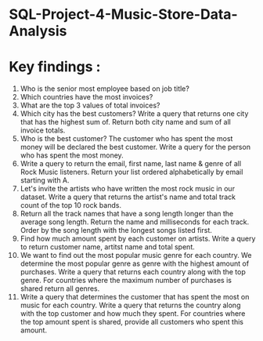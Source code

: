# SQL-Project-4-Music-Store-Data-Analysis

# Key findings : 
1. Who is the senior most employee based on job title?
2. Which countries have the most invoices?
3. What are the top 3 values of total invoices?
4. Which city has the best customers? Write a query that returns one city that has the highest sum of. Return both city name and sum of all invoice totals.
5. Who is the best customer? The customer who has spent the most money will be declared the best customer. Write a query for the person who has spent the most money.
6. Write a query to return the email, first name, last name & genre of all Rock Music listeners. Return your list ordered alphabetically by email starting with A.
7. Let's invite the artists who have written the most rock music in our dataset. Write a query that returns the artist's name and total track count of the top 10 rock bands.
8. Return all the track names that have a song length longer than the average song length. Return the name and milliseconds for each track. Order by the song length with the longest songs listed first.
9. Find how much amount spent by each customer on artists. Write a query to return customer name, artitst name and total spent.
10. We want to find out the most popular music genre for each country. We determine the most popular genre as genre with the highest amount of purchases. Write a query that returns each country along with the top genre. For countries where the maximum number of purchases is shared return all genres.
11. Write a query that determines the customer that has spent the most on music for each country. Write a query that returns the country along with the top customer and how much they spent. For countries where the top amount spent is shared, provide all customers who spent this amount.
